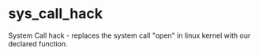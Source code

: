 sys_call_hack
=============

System Call hack - replaces the system call "open" in linux kernel with our declared function.
